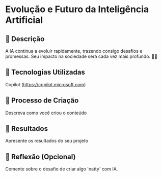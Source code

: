 # Evolução e Futuro da Inteligência Artificial

## 📒 Descrição
A IA continua a evoluir rapidamente, trazendo consigo desafios e promessas. Seu impacto na sociedade será cada vez mais profundo. 🌟🤖

## 🤖 Tecnologias Utilizadas
Copilot (https://copilot.microsoft.com)

## 🧐 Processo de Criação
Descreva como você criou o conteúdo

## 🚀 Resultados
Apresente os resultados do seu projeto

## 💭 Reflexão (Opcional)
Comente sobre o desafio de criar algo 'natty' com IA.
